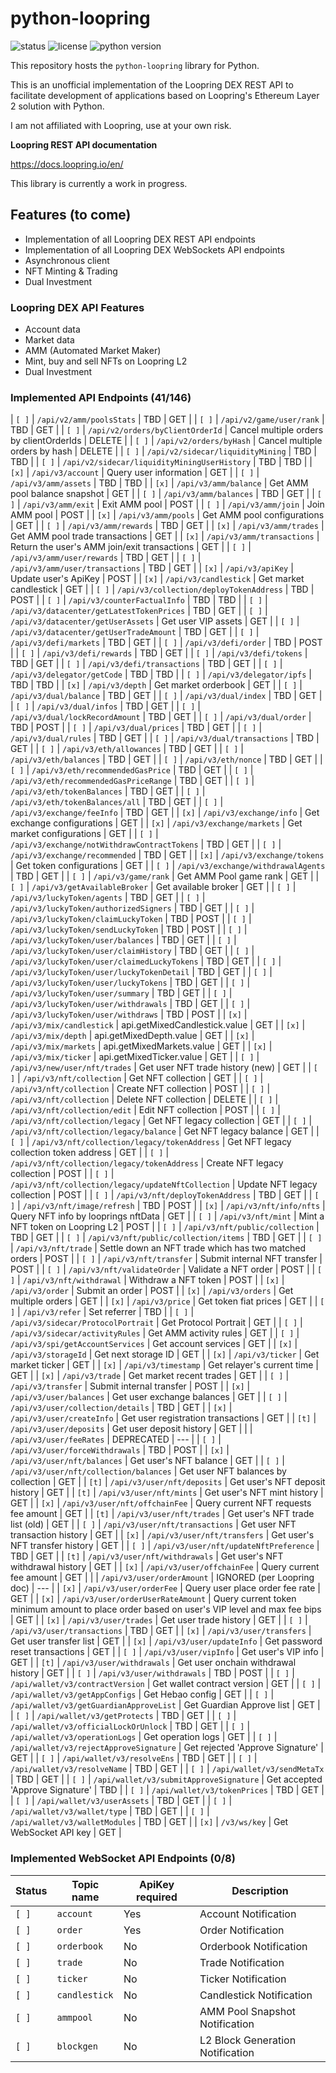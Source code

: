 # python-loopring

![status](https://img.shields.io/badge/status-work%20in%20progress-yellow) ![license](https://img.shields.io/badge/license-MIT-green) ![python version](https://img.shields.io/badge/python->%203.6-blue)

This repository hosts the `python-loopring` library for Python.

This is an unofficial implementation of the Loopring DEX REST API to facilitate development of applications based on Loopring's Ethereum Layer 2 solution with Python.

I am not affiliated with Loopring, use at your own risk.

**Loopring REST API documentation**

https://docs.loopring.io/en/

This library is currently a work in progress.

## Features (to come)

- Implementation of all Loopring DEX REST API endpoints
- Implementation of all Loopring DEX WebSockets API endpoints
- Asynchronous client
- NFT Minting & Trading
- Dual Investment

### Loopring DEX API Features

- Account data
- Market data
- AMM (Automated Market Maker)
- Mint, buy and sell NFTs on Loopring L2
- Dual Investment


### Implemented API Endpoints (41/146)
| `[ ]` | `/api/v2/amm/poolsStats` | TBD | GET |
| `[ ]` | `/api/v2/game/user/rank` | TBD | GET |
| `[ ]` | `/api/v2/orders/byClientOrderId` | Cancel multiple orders by clientOrderIds | DELETE |
| `[ ]` | `/api/v2/orders/byHash` | Cancel multiple orders by hash | DELETE |
| `[ ]` | `/api/v2/sidecar/liquidityMining` | TBD | TBD |
| `[ ]` | `/api/v2/sidecar/liquidityMiningUserHistory` | TBD | TBD |
| `[x]` | `/api/v3/account` | Query user information | GET |
| `[ ]` | `/api/v3/amm/assets` | TBD | TBD |
| `[x]` | `/api/v3/amm/balance` | Get AMM pool balance snapshot | GET |
| `[ ]` | `/api/v3/amm/balances` | TBD | GET |
| `[ ]` | `/api/v3/amm/exit` | Exit AMM pool | POST |
| `[ ]` | `/api/v3/amm/join` | Join AMM pool | POST |
| `[x]` | `/api/v3/amm/pools` | Get AMM pool configurations | GET |
| `[ ]` | `/api/v3/amm/rewards` | TBD | GET |
| `[x]` | `/api/v3/amm/trades` | Get AMM pool trade transactions | GET |
| `[x]` | `/api/v3/amm/transactions` | Return the user's AMM join/exit transactions | GET |
| `[ ]` | `/api/v3/amm/user/rewards` | TBD | GET |
| `[ ]` | `/api/v3/amm/user/transactions` | TBD | GET |
| `[x]` | `/api/v3/apiKey` | Update user's ApiKey | POST |
| `[x]` | `/api/v3/candlestick` | Get market candlestick | GET |
| `[ ]` | `/api/v3/collection/deployTokenAddress` | TBD | POST |
| `[ ]` | `/api/v3/counterFactualInfo` | TBD | TBD |
| `[ ]` | `/api/v3/datacenter/getLatestTokenPrices` | TBD | GET |
| `[ ]` | `/api/v3/datacenter/getUserAssets` | Get user VIP assets | GET |
| `[ ]` | `/api/v3/datacenter/getUserTradeAmount` | TBD | GET |
| `[ ]` | `/api/v3/defi/markets` | TBD | GET |
| `[ ]` | `/api/v3/defi/order` | TBD | POST |
| `[ ]` | `/api/v3/defi/rewards` | TBD | GET |
| `[ ]` | `/api/v3/defi/tokens` | TBD | GET |
| `[ ]` | `/api/v3/defi/transactions` | TBD | GET |
| `[ ]` | `/api/v3/delegator/getCode` | TBD | TBD |
| `[ ]` | `/api/v3/delegator/ipfs` | TBD | TBD |
| `[x]` | `/api/v3/depth` | Get market orderbook | GET |
| `[ ]` | `/api/v3/dual/balance` | TBD | GET |
| `[ ]` | `/api/v3/dual/index` | TBD | GET |
| `[ ]` | `/api/v3/dual/infos` | TBD | GET |
| `[ ]` | `/api/v3/dual/lockRecordAmount` | TBD | GET |
| `[ ]` | `/api/v3/dual/order` | TBD | POST |
| `[ ]` | `/api/v3/dual/prices` | TBD | GET |
| `[ ]` | `/api/v3/dual/rules` | TBD | GET |
| `[ ]` | `/api/v3/dual/transactions` | TBD | GET |
| `[ ]` | `/api/v3/eth/allowances` | TBD | GET |
| `[ ]` | `/api/v3/eth/balances` | TBD | GET |
| `[ ]` | `/api/v3/eth/nonce` | TBD | GET |
| `[ ]` | `/api/v3/eth/recommendedGasPrice` | TBD | GET |
| `[ ]` | `/api/v3/eth/recommendedGasPriceRange` | TBD | GET |
| `[ ]` | `/api/v3/eth/tokenBalances` | TBD | GET |
| `[ ]` | `/api/v3/eth/tokenBalances/all` | TBD | GET |
| `[ ]` | `/api/v3/exchange/feeInfo` | TBD | GET |
| `[x]` | `/api/v3/exchange/info` | Get exchange configurations | GET |
| `[x]` | `/api/v3/exchange/markets` | Get market configurations | GET |
| `[ ]` | `/api/v3/exchange/notWithdrawContractTokens` | TBD | GET |
| `[ ]` | `/api/v3/exchange/recommended` | TBD | GET |
| `[x]` | `/api/v3/exchange/tokens` | Get token configurations | GET |
| `[ ]` | `/api/v3/exchange/withdrawalAgents` | TBD | GET |
| `[ ]` | `/api/v3/game/rank` | Get AMM Pool game rank | GET |
| `[ ]` | `/api/v3/getAvailableBroker` | Get available broker | GET |
| `[ ]` | `/api/v3/luckyToken/agents` | TBD | GET |
| `[ ]` | `/api/v3/luckyToken/authorizedSigners` | TBD | GET |
| `[ ]` | `/api/v3/luckyToken/claimLuckyToken` | TBD | POST |
| `[ ]` | `/api/v3/luckyToken/sendLuckyToken` | TBD | POST |
| `[ ]` | `/api/v3/luckyToken/user/balances` | TBD | GET |
| `[ ]` | `/api/v3/luckyToken/user/claimHistory` | TBD | GET |
| `[ ]` | `/api/v3/luckyToken/user/claimedLuckyTokens` | TBD | GET |
| `[ ]` | `/api/v3/luckyToken/user/luckyTokenDetail` | TBD | GET |
| `[ ]` | `/api/v3/luckyToken/user/luckyTokens` | TBD | GET |
| `[ ]` | `/api/v3/luckyToken/user/summary` | TBD | GET |
| `[ ]` | `/api/v3/luckyToken/user/withdrawals` | TBD | GET |
| `[ ]` | `/api/v3/luckyToken/user/withdraws` | TBD | POST |
| `[x]` | `/api/v3/mix/candlestick` | api.getMixedCandlestick.value | GET |
| `[x]` | `/api/v3/mix/depth` | api.getMixedDepth.value | GET |
| `[x]` | `/api/v3/mix/markets` | api.getMixedMarkets.value | GET |
| `[x]` | `/api/v3/mix/ticker` | api.getMixedTicker.value | GET |
| `[ ]` | `/api/v3/new/user/nft/trades` | Get user NFT trade history (new) | GET |
| `[ ]` | `/api/v3/nft/collection` | Get NFT collection | GET |
| `[ ]` | `/api/v3/nft/collection` | Create NFT collection | POST |
| `[ ]` | `/api/v3/nft/collection` | Delete NFT collection | DELETE |
| `[ ]` | `/api/v3/nft/collection/edit` | Edit NFT collection | POST |
| `[ ]` | `/api/v3/nft/collection/legacy` | Get NFT legacy collection | GET |
| `[ ]` | `/api/v3/nft/collection/legacy/balance` | Get NFT legacy balance | GET |
| `[ ]` | `/api/v3/nft/collection/legacy/tokenAddress` | Get NFT legacy collection token address | GET |
| `[ ]` | `/api/v3/nft/collection/legacy/tokenAddress` | Create NFT legacy collection | POST |
| `[ ]` | `/api/v3/nft/collection/legacy/updateNftCollection` | Update NFT legacy collection | POST |
| `[ ]` | `/api/v3/nft/deployTokenAddress` | TBD | GET |
| `[ ]` | `/api/v3/nft/image/refresh` | TBD | POST |
| `[x]` | `/api/v3/nft/info/nfts` | Query NFT info by looprings nftData | GET |
| `[ ]` | `/api/v3/nft/mint` | Mint a NFT token on Loopring L2 | POST |
| `[ ]` | `/api/v3/nft/public/collection` | TBD | GET |
| `[ ]` | `/api/v3/nft/public/collection/items` | TBD | GET |
| `[ ]` | `/api/v3/nft/trade` | Settle down an NFT trade which has two matched orders | POST |
| `[ ]` | `/api/v3/nft/transfer` | Submit internal NFT transfer | POST |
| `[ ]` | `/api/v3/nft/validateOrder` | Validate a NFT order | POST |
| `[ ]` | `/api/v3/nft/withdrawal` | Withdraw a NFT token | POST |
| `[x]` | `/api/v3/order` | Submit an order | POST |
| `[x]` | `/api/v3/orders` | Get multiple orders | GET |
| `[x]` | `/api/v3/price` | Get token fiat prices | GET |
| `[ ]` | `/api/v3/refer` | Set referrer | TBD |
| `[ ]` | `/api/v3/sidecar/ProtocolPortrait` | Get Protocol Portrait | GET |
| `[ ]` | `/api/v3/sidecar/activityRules` | Get AMM activity rules | GET |
| `[ ]` | `/api/v3/spi/getAccountServices` | Get account services | GET |
| `[x]` | `/api/v3/storageId` | Get next storage ID | GET |
| `[x]` | `/api/v3/ticker` | Get market ticker | GET |
| `[x]` | `/api/v3/timestamp` | Get relayer's current time | GET |
| `[x]` | `/api/v3/trade` | Get market recent trades | GET |
| `[ ]` | `/api/v3/transfer` | Submit internal transfer | POST |
| `[x]` | `/api/v3/user/balances` | Get user exchange balances | GET |
| `[ ]` | `/api/v3/user/collection/details` | TBD | GET |
| `[x]` | `/api/v3/user/createInfo` | Get user registration transactions | GET |
| `[t]` | `/api/v3/user/deposits` | Get user deposit history | GET |
|  | `/api/v3/user/feeRates` | DEPRECATED | --- |
| `[ ]` | `/api/v3/user/forceWithdrawals` | TBD | POST |
| `[x]` | `/api/v3/user/nft/balances` | Get user's NFT balance | GET |
| `[ ]` | `/api/v3/user/nft/collection/balances` | Get user NFT balances by collection | GET |
| `[t]` | `/api/v3/user/nft/deposits` | Get user's NFT deposit history | GET |
| `[t]` | `/api/v3/user/nft/mints` | Get user's NFT mint history | GET |
| `[x]` | `/api/v3/user/nft/offchainFee` | Query current NFT requests fee amount | GET |
| `[t]` | `/api/v3/user/nft/trades` | Get user's NFT trade list (old) | GET |
| `[ ]` | `/api/v3/user/nft/transactions` | Get user NFT transaction history | GET |
| `[x]` | `/api/v3/user/nft/transfers` | Get user's NFT transfer history | GET |
| `[ ]` | `/api/v3/user/nft/updateNftPreference` | TBD | GET |
| `[t]` | `/api/v3/user/nft/withdrawals` | Get user's NFT withdrawal history | GET |
| `[x]` | `/api/v3/user/offchainFee` | Query current fee amount | GET |
|  | `/api/v3/user/orderAmount` | IGNORED (per Loopring doc) | --- |
| `[x]` | `/api/v3/user/orderFee` | Query user place order fee rate | GET |
| `[x]` | `/api/v3/user/orderUserRateAmount` | Query current token minimum amount to place order based on user's VIP level and max fee bips | GET |
| `[x]` | `/api/v3/user/trades` | Get user trade history | GET |
| `[ ]` | `/api/v3/user/transactions` | TBD | GET |
| `[x]` | `/api/v3/user/transfers` | Get user transfer list | GET |
| `[x]` | `/api/v3/user/updateInfo` | Get password reset transactions | GET |
| `[ ]` | `/api/v3/user/vipInfo` | Get user's VIP info | GET |
| `[t]` | `/api/v3/user/withdrawals` | Get user onchain withdrawal history | GET |
| `[ ]` | `/api/v3/user/withdrawals` | TBD | POST |
| `[ ]` | `/api/wallet/v3/contractVersion` | Get wallet contract version | GET |
| `[ ]` | `/api/wallet/v3/getAppConfigs` | Get Hebao config | GET |
| `[ ]` | `/api/wallet/v3/getGuardianApproveList` | Get Guardian Approve list | GET |
| `[ ]` | `/api/wallet/v3/getProtects` | TBD | GET |
| `[ ]` | `/api/wallet/v3/officialLockOrUnlock` | TBD | GET |
| `[ ]` | `/api/wallet/v3/operationLogs` | Get operation logs | GET |
| `[ ]` | `/api/wallet/v3/rejectApproveSignature` | Get rejected 'Approve Signature' | GET |
| `[ ]` | `/api/wallet/v3/resolveEns` | TBD | GET |
| `[ ]` | `/api/wallet/v3/resolveName` | TBD | GET |
| `[ ]` | `/api/wallet/v3/sendMetaTx` | TBD | GET |
| `[ ]` | `/api/wallet/v3/submitApproveSignature` | Get accepted 'Approve Signature' | TBD |
| `[ ]` | `/api/wallet/v3/tokenPrices` | TBD | GET |
| `[ ]` | `/api/wallet/v3/userAssets` | TBD | GET |
| `[ ]` | `/api/wallet/v3/wallet/type` | TBD | GET |
| `[ ]` | `/api/wallet/v3/walletModules` | TBD | GET |
| `[x]` | `/v3/ws/key` | Get WebSocket API key | GET |



### Implemented WebSocket API Endpoints (0/8)

| Status  | Topic name | ApiKey required | Description |
| ------- | ---------- | --------------- | ----------- |
| `[ ]` | `account` | Yes | Account Notification |
| `[ ]` | `order` | Yes | Order Notification |
| `[ ]` | `orderbook` | No | Orderbook Notification |
| `[ ]` | `trade` | No | Trade Notification |
| `[ ]` | `ticker` | No | Ticker Notification |
| `[ ]` | `candlestick` | No | Candlestick Notification |
| `[ ]` | `ammpool` | No | AMM Pool Snapshot Notification |
| `[ ]` | `blockgen` | No | L2 Block Generation Notification |

